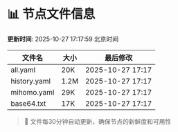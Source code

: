# 📊 节点文件信息

**更新时间**: 2025-10-27 17:17:59 北京时间

| 文件名 | 大小 | 最后修改 |
|--------|------|----------|
| all.yaml | 20K | 2025-10-27 17:17 |
| history.yaml | 1.2M | 2025-10-27 17:17 |
| mihomo.yaml | 29K | 2025-10-27 17:17 |
| base64.txt | 17K | 2025-10-27 17:17 |

> 🔄 文件每30分钟自动更新，确保节点的新鲜度和可用性
